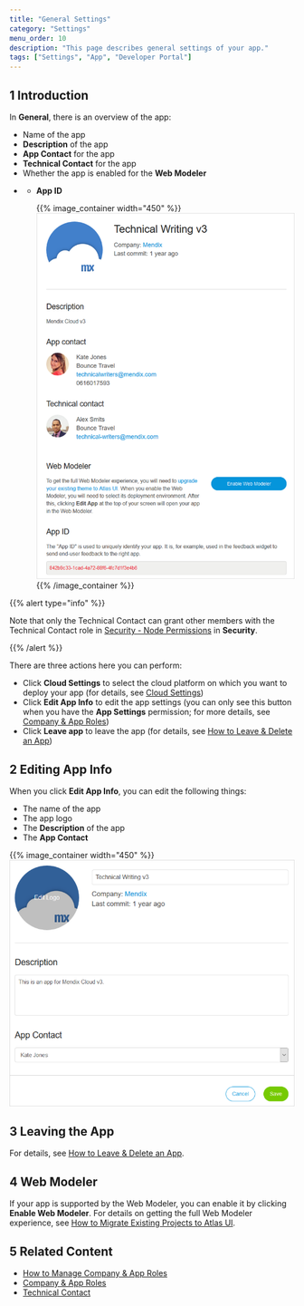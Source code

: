 ```yaml
---
title: "General Settings"
category: "Settings"
menu_order: 10
description: "This page describes general settings of your app."
tags: ["Settings", "App", "Developer Portal"]
---
```


## 1 Introduction

In **General**, there is an overview of the app:

* Name of the app
* **Description** of the app
* **App Contact** for the app
* **Technical Contact** for the app
* Whether the app is enabled for the **Web Modeler**
* * **App ID**

    {{% image_container width="450" %}}![](attachments/general.png)
    {{% /image_container %}}

{{% alert type="info" %}}

Note that only the Technical Contact can grant other members with the Technical Contact role in [Security - Node Permissions](/developerportal/settings/node-permissions) in **Security**.

{{% /alert %}}

There are three actions here you can perform:

* Click **Cloud Settings** to select the cloud platform on which you want to deploy your app (for details, see [Cloud Settings](cloud-settings))
* Click **Edit App Info** to edit the app settings (you can only see this button when you have the **App Settings** permission; for more details, see [Company & App Roles](/developerportal/company-app-roles/index))
* Click **Leave app** to leave the app (for details, see [How to Leave & Delete an App](leave-delete-app))

## 2 Editing App Info

When you click **Edit App Info**, you can edit the following things:

* The name of the app
* The app logo
* The **Description** of the app
* The **App Contact**

{{% image_container width="450" %}}![](attachments/edit.png)

## 3 Leaving the App

For details, see [How to Leave & Delete an App](leave-delete-app).

## 4 Web Modeler

If your app is supported by the Web Modeler, you can enable it by clicking **Enable Web Modeler**. For details on getting the full Web Modeler experience, see [How to Migrate Existing Projects to Atlas UI](/howto/atlasui/migrate-existing-projects-to-atlasui).

## 5 Related Content

* [How to Manage Company & App Roles](/developerportal/company-app-roles/manage-roles)
* [Company & App Roles](/developerportal/company-app-roles/index)
* [Technical Contact](/developerportal/company-app-roles/technical-contact)

